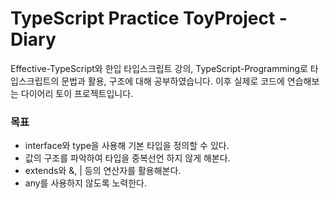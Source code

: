 # TypeScript Practice ToyProject - Diary

Effective-TypeScript와 한입 타입스크립트 강의, TypeScript-Programming로 타입스크립트의 문법과 활용, 구조에 대해 공부하였습니다. 이후 실제로 코드에 연습해보는 다이어리 토이 프로젝트입니다.

### 목표

- interface와 type을 사용해 기본 타입을 정의할 수 있다.
- 값의 구조를 파악하여 타입을 중복선언 하지 않게 해본다.
- extends와 &, | 등의 연산자를 활용해본다.
- any를 사용하지 않도록 노력한다.
